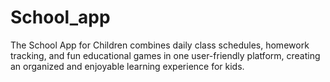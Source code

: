 # School_app
The School App for Children combines daily class schedules, homework tracking, and fun educational games in one user-friendly platform, creating an organized and enjoyable learning experience for kids.
